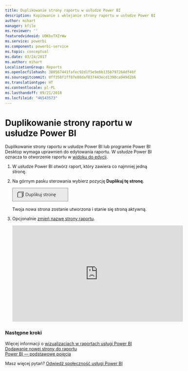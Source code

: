 ```yaml
---
title: Duplikowanie strony raportu w usłudze Power BI
description: Kopiowanie i wklejanie strony raportu w usłudze Power BI
author: mihart
manager: kfile
ms.reviewer: ''
featuredvideoid: UOKbxTXZrWw
ms.service: powerbi
ms.component: powerbi-service
ms.topic: conceptual
ms.date: 03/24/2017
ms.author: mihart
LocalizationGroup: Reports
ms.openlocfilehash: 380567441fafec92d1f5e9e6b135b797264df40f
ms.sourcegitcommit: 0ff358f1ff87e88daf837443ecd1398ca949d2b6
ms.translationtype: HT
ms.contentlocale: pl-PL
ms.lasthandoff: 09/21/2018
ms.locfileid: "46543573"
---
```

# <a name="duplicate-a-report-page-in-power-bi"></a>Duplikowanie strony raportu w usłudze Power BI
Duplikowanie strony raportu w usłudze Power BI lub programie Power BI Desktop wymaga uprawnień do edytowania raportu. W usłudze Power BI oznacza to otworzenie raportu w [widoku do edycji](consumer/end-user-reading-view.md). 


1. W usłudze Power BI otwórz raport, który zawiera co najmniej jedną stronę. 

2. Na górnym pasku sterowania wybierz pozycję **Duplikuj tę stronę**.
   
   ![](media/power-bi-report-copy-paste-page/pbi_duplicate_new.png)
   
   Twoja nowa strona zostanie utworzona i stanie się stroną aktywną.
3. Opcjonalnie [zmień nazwę strony raportu](service-rename.md).
   
   <iframe width="560" height="315" src="https://www.youtube.com/embed/UOKbxTXZrWw?list=PL1N57mwBHtN0JFoKSR0n-tBkUJHeMP2cP" frameborder="0" allowfullscreen></iframe>

### <a name="next-steps"></a>Następne kroki
Więcej informacji o [wizualizacjach w raportach usługi Power BI](visuals/power-bi-report-visualizations.md)    
[Dodawanie nowej strony do raportu](power-bi-report-add-page.md)    
[Power BI — podstawowe pojęcia](consumer/end-user-basic-concepts.md)    

Masz więcej pytań? [Odwiedź społeczność usługi Power BI](http://community.powerbi.com/)

